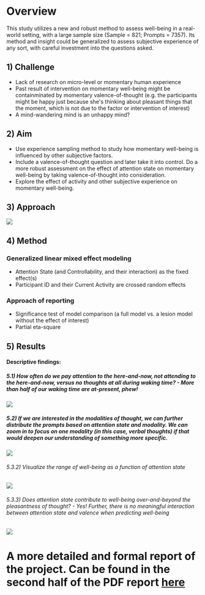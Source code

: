 # Overview
  This study utilizes a new and robust method to assess well-being in a real-world setting, with a large sample size (Sample = 821; Prompts = 7357). Its method and insight could be generalized to assess subjective experience of any sort, with careful investment into the questions asked.


## 1) Challenge
- Lack of research on micro-level or momentary human experience
- Past result of intervention on momentary well-being might be containminated by momentary valence-of-thought (e.g. the participants might be happy just because she's thinking about pleasant things that the moment, which is not due to the factor or intervention of interest)
- A mind-wandering mind is an unhappy mind?
  

## 2) Aim
- Use experience sampling method to study how momentary well-being is influenced by other subjective factors. 
- Include a valence-of-thought question and later take it into control. Do a more robust assessment on the effect of attention state on momentary well-being by taking valence-of-thought into consideration.
- Explore the effect of activity and other subjective experience on momentary well-being.



## 3) Approach
![](https://github.com/EvieXinqiGuo/EvieXinqiGuo_Portfolio/blob/main/Experience%20Sampling%20Project/ESM_flowchart.png)
## 4) Method

### Generalized linear mixed effect modeling 
- Attention State (and Controllability, and their interaction) as the fixed effect(s)
- Participant ID and their Current Activity are crossed random effects

### Approach of reporting
- Significance test of model comparison (a full model vs. a lesion model without the effect of interest)
- Partial eta-square

## 5) Results

#### Descriptive findings: 

##### 5.1) How often do we pay attention to the here-and-now, not attending to the here-and-now, versus no thoughts at all during waking time? - More than half of our waking time are at-present, phew!
![](https://github.com/EvieXinqiGuo/EvieXinqiGuo_Portfolio/blob/main/Experience%20Sampling%20Project/AttentionDistribution.png)

##### 5.2) If we are interested in the modalities of thought, we can further distribute the prompts based on attention state and modality. We can zoom in to focus on one modality (in this case, verbal thoughts) if that would deepen our understanding of something more specific. 
![](https://github.com/EvieXinqiGuo/EvieXinqiGuo_Portfolio/blob/main/Experience%20Sampling%20Project/ActivityWellbeing.png)
###### 5.3.2) Visualize the range of well-being as a function of attention state 
![](https://github.com/EvieXinqiGuo/EvieXinqiGuo_Portfolio/blob/main/Experience%20Sampling%20Project/AttentionWellbeing.png)
###### 5.3.3) Does attention state contribute to well-being over-and-beyond the pleasantness of thought? - Yes!  Further, there is no meaningful interaction between attention state and valence when predicting well-being
![](https://github.com/EvieXinqiGuo/EvieXinqiGuo_Portfolio/blob/main/Experience%20Sampling%20Project/AttentionValenceInteract.png)


# A more detailed and formal report of the project. Can be found in the second half of the PDF report [here](https://github.com/EvieXinqiGuo/EvieXinqiGuo_Portfolio/blob/main/Experience%20Sampling%20Project/Experience%20Sampling%20Project%20Walk%20Through.pdf)  
